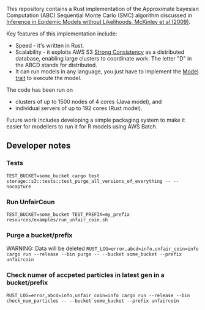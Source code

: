 This repository contains a Rust implementation of the Approximate bayesian Computation (ABC) Sequential Monte Carlo (SMC) algorithm discussed in [Inference in Epidemic Models without Likelihoods, McKinley et al (2009)](https://www.degruyter.com/document/doi/10.2202/1557-4679.1171/html).

Key features of this implementation include:
 - Speed - it's written in Rust.
 - Scalability - it exploits AWS S3 [Strong Consistency](https://aws.amazon.com/s3/consistency/) as a distributed database, enabling large clusters to coordinate work.  The letter "D" in the ABCD stands for distributed.
 - It can run models in any language, you just have to implement the [Model trait](https://github.com/tearne/abcd/blob/main/src/types.rs) to execute the model.  

The code has been run on 
 - clusters of up to 1500 nodes of 4 cores (Java model), and 
 - individual servers of up to 192 cores (Rust model).


Future work includes developing a simple packaging system to make it easier for modellers to run it for R models using AWS Batch.

## Developer notes
### Tests
`TEST_BUCKET=some_bucket cargo test storage::s3::tests::test_purge_all_versions_of_everything -- --nocapture`

### Run UnfairCoun
`TEST_BUCKET=some_bucket TEST_PREFIX=my_prefix resources/examples/run_unfair_coin.sh`

### Purge a bucket/prefix
WARNING: Data will be deleted
`RUST_LOG=error,abcd=info,unfair_coin=info cargo run --release --bin purge -- --bucket some_bucket --prefix unfaircoin`

### Check numer of accpeted particles in latest gen in a bucket/prefix
`RUST_LOG=error,abcd=info,unfair_coin=info cargo run --release --bin check_num_particles -- --bucket some_bucket --prefix unfaircoin`